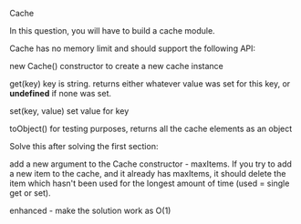 Cache

 

In this question, you will have to build a cache module.

 

Cache has no memory limit and should support the following API:

 

 

new Cache()  constructor to create a new cache instance
 

get(key)  key is string. returns either whatever value was set for this key, or **undefined** if none was set.
 

set(key, value) set value for key
 

toObject()     for testing purposes, returns all the cache elements as an object



Solve this after solving the first section:

 

add a new argument to the Cache constructor - maxItems. If you try to add a new item to the cache, and it already has maxItems, it should delete the item which hasn't been used for the longest amount of time (used = single get or set).
 

enhanced - make the solution work as O(1)